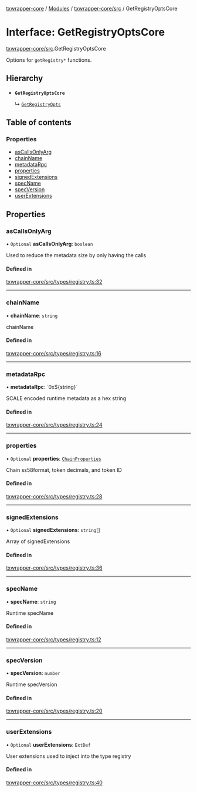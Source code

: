[txwrapper-core](../README.md) / [Modules](../modules.md) / [txwrapper-core/src](../modules/txwrapper_core_src.md) / GetRegistryOptsCore

# Interface: GetRegistryOptsCore

[txwrapper-core/src](../modules/txwrapper_core_src.md).GetRegistryOptsCore

Options for `getRegistry*` functions.

## Hierarchy

- **`GetRegistryOptsCore`**

  ↳ [`GetRegistryOpts`](txwrapper_polkadot_src.GetRegistryOpts.md)

## Table of contents

### Properties

- [asCallsOnlyArg](txwrapper_core_src.GetRegistryOptsCore.md#ascallsonlyarg)
- [chainName](txwrapper_core_src.GetRegistryOptsCore.md#chainname)
- [metadataRpc](txwrapper_core_src.GetRegistryOptsCore.md#metadatarpc)
- [properties](txwrapper_core_src.GetRegistryOptsCore.md#properties)
- [signedExtensions](txwrapper_core_src.GetRegistryOptsCore.md#signedextensions)
- [specName](txwrapper_core_src.GetRegistryOptsCore.md#specname)
- [specVersion](txwrapper_core_src.GetRegistryOptsCore.md#specversion)
- [userExtensions](txwrapper_core_src.GetRegistryOptsCore.md#userextensions)

## Properties

### asCallsOnlyArg

• `Optional` **asCallsOnlyArg**: `boolean`

Used to reduce the metadata size by only having the calls

#### Defined in

[txwrapper-core/src/types/registry.ts:32](https://github.com/paritytech/txwrapper-core/blob/9387f90/packages/txwrapper-core/src/types/registry.ts#L32)

___

### chainName

• **chainName**: `string`

chainName

#### Defined in

[txwrapper-core/src/types/registry.ts:16](https://github.com/paritytech/txwrapper-core/blob/9387f90/packages/txwrapper-core/src/types/registry.ts#L16)

___

### metadataRpc

• **metadataRpc**: \`0x${string}\`

SCALE encoded runtime metadata as a hex string

#### Defined in

[txwrapper-core/src/types/registry.ts:24](https://github.com/paritytech/txwrapper-core/blob/9387f90/packages/txwrapper-core/src/types/registry.ts#L24)

___

### properties

• `Optional` **properties**: [`ChainProperties`](txwrapper_core_src.ChainProperties.md)

Chain ss58format, token decimals, and token ID

#### Defined in

[txwrapper-core/src/types/registry.ts:28](https://github.com/paritytech/txwrapper-core/blob/9387f90/packages/txwrapper-core/src/types/registry.ts#L28)

___

### signedExtensions

• `Optional` **signedExtensions**: `string`[]

Array of signedExtensions

#### Defined in

[txwrapper-core/src/types/registry.ts:36](https://github.com/paritytech/txwrapper-core/blob/9387f90/packages/txwrapper-core/src/types/registry.ts#L36)

___

### specName

• **specName**: `string`

Runtime specName

#### Defined in

[txwrapper-core/src/types/registry.ts:12](https://github.com/paritytech/txwrapper-core/blob/9387f90/packages/txwrapper-core/src/types/registry.ts#L12)

___

### specVersion

• **specVersion**: `number`

Runtime specVersion

#### Defined in

[txwrapper-core/src/types/registry.ts:20](https://github.com/paritytech/txwrapper-core/blob/9387f90/packages/txwrapper-core/src/types/registry.ts#L20)

___

### userExtensions

• `Optional` **userExtensions**: `ExtDef`

User extensions used to inject into the type registry

#### Defined in

[txwrapper-core/src/types/registry.ts:40](https://github.com/paritytech/txwrapper-core/blob/9387f90/packages/txwrapper-core/src/types/registry.ts#L40)
